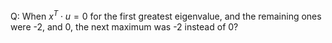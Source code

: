 Q: When $x^T \cdot u = 0$ for the first greatest eigenvalue, and the remaining ones were -2, and 0, the next maximum was -2 instead of 0?